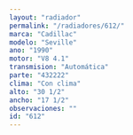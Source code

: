 ```yaml
---
layout: "radiador"
permalink: "/radiadores/612/"
marca: "Cadillac"
modelo: "Seville"
ano: "1990"
motor: "V8 4.1"
transmision: "Automática"
parte: "432222"
clima: "Con clima"
alto: "30 1/2"
ancho: "17 1/2"
observaciones: ""
id: "612"
---
```


